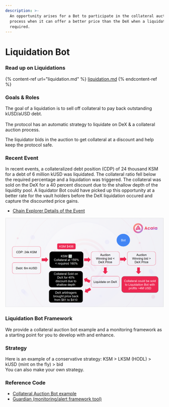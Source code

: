 ```yaml
---
description: >-
  An opportunity arises for a Bot to participate in the collateral auction
  process when it can offer a better price than the DeX when a liquidation is
  required.
---
```


# Liquidation Bot

### Read up on Liquidations&#x20;

{% content-ref url="liquidation.md" %}
[liquidation.md](liquidation.md)
{% endcontent-ref %}

### Goals & Roles

The goal of a liquidation is to sell off collateral to pay back outstanding kUSD/aUSD debt.\
\
The protocol has an automatic strategy to liquidate on DeX & a collateral auction process.

The liquidator bids in the auction to get collateral at a discount and help keep the protocol safe.

### Recent Event

In recent events, a collateralized debt position (CDP) of 24 thousand KSM for a debt of 6 million kUSD was liquidated. The collateral ratio fell below the required percentage and a liquidation was triggered.  The collateral was sold on the DeX for a 40 percent discount due to the shallow depth of the liquidity pool.  A liquidator Bot could have picked up this opportunity at a better rate for the vault holders before the DeX liquidation occured and capture the discounted price gains.

* [Chain Explorer Details of the Event](https://karura.subscan.io/extrinsic/915526-0?event=915526-18)

![](../../../../.gitbook/assets/recent-event-liquidation-bot.png)

### Liquidation Bot Framework

We provide a collateral auction bot example and a monitoring framework as a starting point for you to develop with and enhance.&#x20;

### Strategy

Here is an example of a conservative strategy: KSM > LKSM (HODL) > kUSD (mint on the fly) > bid\
You can also make your own strategy.

### Reference Code

* [Collateral Auction Bot example](https://github.com/AcalaNetwork/collateral-auction-bot-example)&#x20;
* [Guardian (monitoring/alert framework tool)](https://github.com/AcalaNetwork/collateral-auction-bot-example)
